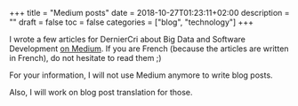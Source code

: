 +++
title = "Medium posts"
date = 2018-10-27T01:23:11+02:00
description = ""
draft = false
toc = false
categories = ["blog", "technology"]
+++

I wrote a few articles for DernierCri about Big Data and Software Development [on Medium](https://blog.derniercri.io/@k0pernicus).
If you are French (because the articles are written in French), do not hesitate to read them ;)

For your information, I will not use Medium anymore to write blog posts.

Also, I will work on blog post translation for those.
